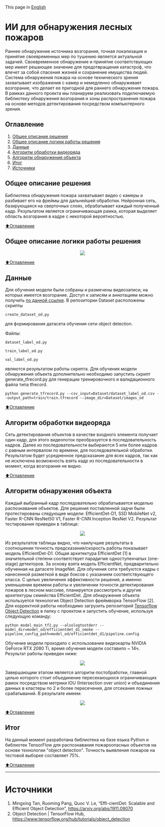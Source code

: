 This page in [English](./README.md)

# ИИ для обнаружения лесных пожаров

 <p> Раннее обнаружение источника возгорания, точная локализация и принятие своевременных мер по тушению является актуальной задачей. Своевременное обнаружение и принятие соответствующих мер имеет решающее значение для предотвращения катастроф, что влечет за собой спасения жизней и сохранение имущества людей. </>
Система обнаружения пожара на основе технического зрения захватывает изображения с камер и немедленно обнаруживает возгорание, что делает ее пригодной для раннего обнаружения пожара. В рамках данного проекта мы планируем реализовать подключаемую библиотеку обнаружения возгорания и зоны распространения пожара на основе методов детектирования посредством компьютерного зрения. 
 
## Оглавление
1. [Общее описание решения](#общее-описание-решения)
2. [Общее описание логики работы решения](#общее-описание-логики-работы-решения)
3. [Данные](#данные)
4. [Алгоритм обработки видеоряда](#алгоритм-обработки-видеоряда)
5. [Алгоритм обнаружения объекта](#алгоритм-обнаружения-объекта)
6. [Итог](#итог)
7. [Источники](#источники)

## Общее описание решения
Библиотека обнаружения пожара захватывает видео с камеры и разбивает его на фреймы для дальнейшей обработки. Нейронная сеть, базирующаяся на сверточных слоях, обрабатывает каждый полученный кадр. Результатом является ограничивающая рамка, которая выделяет область возгорания в кадре с некоторой вероятностью.

[:arrow_up:Оглавление](#оглавление)

## Общее описание логики работы решения
<p align="center">
  <img src="https://github.com/Vladislav26Laptev/Smoke_detection/blob/main/data/%D0%A1%D1%85%D0%B5%D0%BC%D0%B0.png">
</>
 
[:arrow_up:Оглавление](#оглавление)
 
## Данные
Для обучения модели были собраны и размечены видеозаписи, на которых имеется возгорание. Доступ к записям и аннотациям можно получить [по данной ссылке](https://yadi.sk/d/DACCsm_-FbeYmQ?w=1).
 В репозитории Dataset расположены скрипты
 ````
 create_dataset_od.py
 ````
для формирования датасета обучения сети object detection.

Файлы:
 ````
 dataset_label_od.py
 ````
 ````
 train_label_od.py
 ````
 ````
 val_label_od.py
 ````
являются результатом работы скрипта. Для обучения модели обнаружения объекта дополнительно необходимо запустить скрипт generate_tfrecord.py для генерации тренировочного и валидационного файла типа tfrecord. 
````
python generate_tfrecord.py --csv_input=Dataset/dataset_label_od.csv --output_path=train/train.tfrecord --image_dir=Dataset/images_od
````
 
[:arrow_up:Оглавление](#оглавление)
 
## Алгоритм обработки видеоряда
Сеть детектирования объектов в качестве входного элемента получает один кадр, для этого видеопоток преобразуется в последовательность кадров. Далее из последовательности выбираются 5 или более кадров с равным интервалом по времени, для последовательной обработки. Результатом будет усредненное предсказание для всех кадров, так как не исключена возможность взять кадр из последовательности в момент, когда возгорания не видно.
 
[:arrow_up:Оглавление](#оглавление)
 
## Алгоритм обнаружения объекта
Каждый выбранный кадр последовательно обрабатывается моделью распознавания объектов. Для решения поставленной задчи были протестированы следующие модели: EfficientDet-D1, SSD MobileNet v2, Faster R-CNN ResNet50 V1, Faster R-CNN Inception ResNet V2. Результат тестирования приведен в таблице:

 <p align="center">
  <img src="https://github.com/Vladislav26Laptev/Smoke_detection/blob/main/data/Model.png">
</p>
 
Из результатов таблицы видно, что наилучшие результаты в соотношении точность предсказания/скорость работы показывает модель EfficientDet-D1. Общая архитектура EfficientDet [1] в значительной степени соответствует парадигме одноступенчатых (one-stage) детекторов. За основу взята модель EfficientNet, предварительно обученная на датасете ImageNet. Для обучения сети требуются кадры с нанесенной разметкой в виде боксов с указанием соответствующего класса. С целью увеличения эффективности решения, а именно уменьшении времени работы и увеличении точности детектирования пожаров в лесном массиве, планируется рассмотреть и другие архитектуры семейства EfficientDet.
Для обнаружения объекта используется технология Object Detection фреймворка TensorFlow [2]. Для корректной работы необходимо загрузить репозиторий [Tensorflow Object Detection](https://github.com/tensorflow/models/tree/master/research/object_detection) в папку с проектом и запустить обучение, используя следующую команду:
````
python model_main_tf2.py --alsologtostderr --model_dir=model_od/efficientdet_d1_smoke --pipeline_config_path=model_od/efficientdet_d1/pipeline.config
````
Обучение модели проходило с использование видеокарты NVIDIA GeForce RTX 2080 Ti, время обучения модели составило ~ 14ч. Результат работы приведен ниже:
<p align="center">
  <img src="https://github.com/Vladislav26Laptev/Smoke_detection/blob/main/data/Res_1.png">
</>
 
Завершающим этапом является алгоритм постобработки, главной целью которого стоит объединение пересекающихся ограничивающих рамок посредством метрики IOU (Intersection over union) и объединения данных в кластеры по 2 и более пересечения, для отсекания ложных срабатываний. В результате имеем:
 
 <p align="center">
  <img src="https://github.com/Vladislav26Laptev/Smoke_detection/blob/main/data/Res_2.png">
</>
 
[:arrow_up:Оглавление](#оглавление)
 
## Итог
На данный момент разработана библиотека на базе языка Python и библиотек TensorFlow для распознавания пожароопасных объектов на основе технологии "object detection". Точность выявления пожаров на тестовой выборке составляет 75%.
 
[:arrow_up:Оглавление](#оглавление)
 
____
# Источники
1. Mingxing Tan, Ruoming Pang, Quoc V. Le, “Effi-cientDet: Scalable and Efficient Object Detection”, https://arxiv.org/abs/1911.09070
2. Object Detection | TensorFlow Hub, https://www.tensorflow.org/hub/tutorials/object_detection
